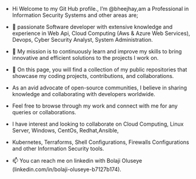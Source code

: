 -  Hi Welcome to my Git Hub profile., I’m @bheejhay,am a Professional in Information Security Systems and other  areas are; 
- 👀  passionate Software developer with extensive knowledge and experience in Web Api, Cloud Computing (Aws & Azure Web Services), Devops, Cyber Security Analyst,       System Administration.

- 🌱 My mission is to continuously learn and improve my skills to bring innovative and efficient solutions to the projects I work on.
- 💞️ On this page, you will find a collection of my public repositories that showcase my coding projects, contributions, and collaborations. 
- As an avid advocate of open-source communities, I believe in sharing knowledge and collaborating with developers worldwide. 

- Feel free to browse through my work and connect with me for any queries or collaborations.
 
- I have interest and looking to collaborate on Cloud Computing, Linux Server, Windows, CentOs, Redhat,Ansible, 
- Kubernetes, Terraforms, Shell Configurations, Firewalls Configurations and other Information Security tools.

- 📫 You can reach me on linkedin with Bolaji Oluseye (linkedin.com/in/bolaji-oluseye-b7127b174). 

<!---
bheejhay/bheejhay is a ✨ special ✨ repository because its `README.md` (this file) appears on your GitHub profile.
You can click the Preview link to take a look at your changes.
--->
